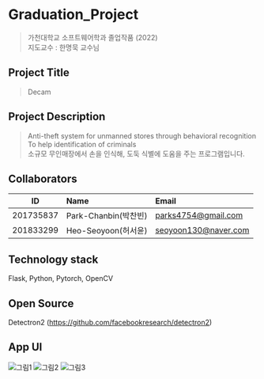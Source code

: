 # Graduation_Project
> 가천대학교 소프트웨어학과 졸업작품 (2022)  
> 지도교수 : 한명묵 교수님
## Project Title 
> Decam

## Project Description
> Anti-theft system for unmanned stores through behavioral recognition  
> To help identification of criminals  
> 소규모 무인매장에서 손을 인식해, 도둑 식별에 도움을 주는 프로그램입니다. 

## Collaborators
| ID         | Name                 | Email                      |
| ---------- | :------------------- | :------------------------- |
| 201735837  | Park-Chanbin(박찬빈)     |parks4754@gmail.com
| 201833299  | Heo-Seoyoon(허서윤)   | seoyoon130@naver.com       |

## Technology stack
Flask, Python, Pytorch, OpenCV

## Open Source
Detectron2 (https://github.com/facebookresearch/detectron2)

## App UI
![그림1](https://user-images.githubusercontent.com/76056286/169991224-58992b10-8711-47f7-8314-4a085219bd0d.png)
![그림2](https://user-images.githubusercontent.com/76056286/169991231-b4212826-2000-4e5e-8192-77adbb3882fa.png)
![그림3](https://user-images.githubusercontent.com/76056286/169991234-75215d00-58d8-4daa-be65-7a49ad94b46a.png)
